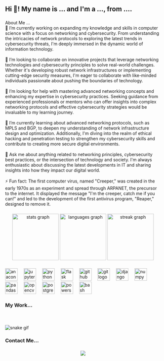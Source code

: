 <h2 align="left">Hi 👋! My name is ... and I'm a ..., from ....</h2>

###

<p align="left">About Me ...<br>🔭 I’m currently working on expanding my knowledge and skills in computer science with a focus on networking and cybersecurity. From understanding the intricacies of network protocols to exploring the latest trends in cybersecurity threats, I'm deeply immersed in the dynamic world of information technology.<br><br>👯 I’m looking to collaborate on innovative projects that leverage networking technologies and cybersecurity principles to solve real-world challenges. Whether it's developing robust network infrastructures or implementing cutting-edge security measures, I'm eager to collaborate with like-minded individuals passionate about pushing the boundaries of technology.<br><br>🤝 I’m looking for help with mastering advanced networking concepts and enhancing my expertise in cybersecurity practices. Seeking guidance from experienced professionals or mentors who can offer insights into complex networking protocols and effective cybersecurity strategies would be invaluable to my learning journey.<br><br>🌱 I’m currently learning about advanced networking protocols, such as MPLS and BGP, to deepen my understanding of network infrastructure design and optimization. Additionally, I'm diving into the realm of ethical hacking and penetration testing to strengthen my cybersecurity skills and contribute to creating more secure digital environments.<br><br>💬 Ask me about anything related to networking principles, cybersecurity best practices, or the intersection of technology and society. I'm always enthusiastic about discussing the latest developments in IT and sharing insights into how they impact our digital world.<br><br>⚡ Fun fact: The first computer virus, named "Creeper," was created in the early 1970s as an experiment and spread through ARPANET, the precursor to the internet. It displayed the message "I'm the creeper, catch me if you can!" and led to the development of the first antivirus program, "Reaper," designed to remove it.</p>

###

<div align="center">
  <img src="https://github-readme-stats.vercel.app/api?username=xzebcex&hide_title=false&hide_rank=false&show_icons=true&include_all_commits=true&count_private=true&disable_animations=false&theme=dracula&locale=en&hide_border=false" height="150" alt="stats graph"  />
  <img src="https://github-readme-stats.vercel.app/api/top-langs?username=xzebcex&locale=en&hide_title=false&layout=compact&card_width=320&langs_count=5&theme=dracula&hide_border=false" height="150" alt="languages graph"  />
  <img src="https://streak-stats.demolab.com?user=xzebcex&locale=en&mode=daily&theme=dracula&hide_border=false&border_radius=5" height="150" alt="streak graph"  />
</div>

###

<div align="left">
  <img src="https://cdn.jsdelivr.net/gh/devicons/devicon/icons/anaconda/anaconda-original.svg" height="40" alt="anaconda logo"  />
  <img width="12" />
  <img src="https://cdn.jsdelivr.net/gh/devicons/devicon/icons/jupyter/jupyter-original.svg" height="40" alt="jupyter logo"  />
  <img width="12" />
  <img src="https://cdn.jsdelivr.net/gh/devicons/devicon/icons/python/python-original.svg" height="40" alt="python logo"  />
  <img width="12" />
  <img src="https://skillicons.dev/icons?i=flask" height="40" alt="flask logo"  />
  <img width="12" />
  <img src="https://skillicons.dev/icons?i=github" height="40" alt="github logo"  />
  <img width="12" />
  <img src="https://cdn.jsdelivr.net/gh/devicons/devicon/icons/git/git-original.svg" height="40" alt="git logo"  />
  <img width="12" />
  <img src="https://skillicons.dev/icons?i=django" height="40" alt="django logo"  />
  <img width="12" />
  <img src="https://cdn.jsdelivr.net/gh/devicons/devicon/icons/numpy/numpy-original.svg" height="40" alt="numpy logo"  />
  <img width="12" />
  <img src="https://cdn.jsdelivr.net/gh/devicons/devicon/icons/pandas/pandas-original.svg" height="40" alt="pandas logo"  />
  <img width="12" />
  <img src="https://cdn.jsdelivr.net/gh/devicons/devicon/icons/opencv/opencv-original.svg" height="40" alt="opencv logo"  />
  <img width="12" />
  <img src="https://cdn.jsdelivr.net/gh/devicons/devicon/icons/postgresql/postgresql-original.svg" height="40" alt="postgresql logo"  />
  <img width="12" />
  <img src="https://cdn.simpleicons.org/powershell/5391FE" height="40" alt="powershell logo"  />
  <img width="12" />
  <img src="https://cdn.simpleicons.org/gnubash/4EAA25" height="40" alt="bash logo"  />
</div>

###

<h3 align="left">My Work...</h3>

###

<br clear="both">

![snake gif](https://github.com/xzebcex/xzebcex/blob/output/github-contribution-grid-snake.gif)
###

<h3 align="left">Contact Me...</h3>

###

<div align="center">
  <img src="https://profile-counter.glitch.me/xzebcex/count.svg?"  />
</div>

###
